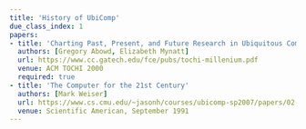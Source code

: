 ```yaml
---
title: 'History of UbiComp'
due_class_index: 1
papers:
- title: 'Charting Past, Present, and Future Research in Ubiquitous Computing'
  authors: [Gregory Abowd, Elizabeth Mynatt]
  url: https://www.cc.gatech.edu/fce/pubs/tochi-millenium.pdf
  venue: ACM TOCHI 2000
  required: true
- title: 'The Computer for the 21st Century'
  authors: [Mark Weiser]
  url: https://www.cs.cmu.edu/~jasonh/courses/ubicomp-sp2007/papers/02-weiser-computer-21st-century.pdf
  venue: Scientific American, September 1991
---
```

<!-- - title: 'The Coming Age of Calm Technology'
  authors: [Mark Weiser]
  url: http://www.ubiq.com/hypertext/weiser/acmfuture2endnote.htm
  venue: -->